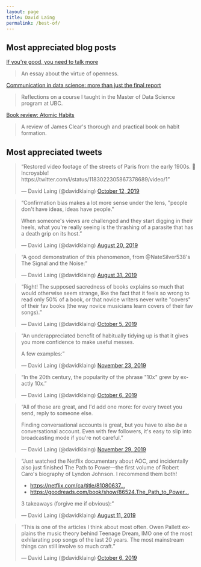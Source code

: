 ```yaml
---
layout: page
title: David Laing
permalink: /best-of/
---
```


## Most appreciated blog posts

[If you're good, you need to talk more](https://davidklaing.com/blog/2019/07/09/talk-more.html)

> An essay about the virtue of openness.

[Communication in data science: more than just the final report](https://davidklaing.com/blog/2017/11/10/communication-in-data-science.html)

> Reflections on a course I taught in the Master of Data Science program at UBC.

[Book review: Atomic Habits](https://davidklaing.com/blog/books/2019/01/14/atomic-habits.html)

> A review of James Clear's thorough and practical book on habit formation.

## Most appreciated tweets

<blockquote class="twitter-tweet" data-lang="en"><p lang="en" dir="ltr">“Restored video footage of the streets of Paris from the early 1900s. 🤯 Incroyable! https://twitter.com/i/status/1183022305867378689/video/1”</p>&mdash; David Laing (@davidklaing) <a href="https://twitter.com/davidklaing/status/1183022305867378689">October 12, 2019</a></blockquote>

<blockquote class="twitter-tweet" data-lang="en"><p lang="en" dir="ltr">“Confirmation bias makes a lot more sense under the lens, "people don't have ideas, ideas have people."

When someone's views are challenged and they start digging in their heels, what you're really seeing is the thrashing of a parasite that has a death grip on its host.”</p>&mdash; David Laing (@davidklaing) <a href="https://twitter.com/davidklaing/status/1163841215017750529">August 20, 2019</a></blockquote>

<blockquote class="twitter-tweet" data-lang="en"><p lang="en" dir="ltr">“A good demonstration of this phenomenon, from @NateSilver538's The Signal and the Noise:”</p>&mdash; David Laing (@davidklaing) <a href="https://twitter.com/davidklaing/status/1167839615845355520">August 31, 2019</a></blockquote>

<blockquote class="twitter-tweet" data-lang="en"><p lang="en" dir="ltr">“Right! The supposed sacredness of books explains so much that would otherwise seem strange, like the fact that it feels so wrong to read only 50% of a book, or that novice writers never write "covers" of their fav books (the way novice musicians learn covers of their fav songs).”</p>&mdash; David Laing (@davidklaing) <a href="https://twitter.com/davidklaing/status/1180586417941929985">October 5, 2019</a></blockquote>

<blockquote class="twitter-tweet" data-lang="en"><p lang="en" dir="ltr">“An underappreciated benefit of habitually tidying up is that it gives you more confidence to make useful messes.

A few examples:”</p>&mdash; David Laing (@davidklaing) <a href="https://twitter.com/davidklaing/status/1198369426367606784">November 23, 2019</a></blockquote>

<blockquote class="twitter-tweet" data-lang="en"><p lang="en" dir="ltr">“In the 20th century, the popularity of the phrase "10x" grew by exactly 10x.”</p>&mdash; David Laing (@davidklaing) <a href="https://twitter.com/davidklaing/status/1181067269398396928">October 6, 2019</a></blockquote>


<blockquote class="twitter-tweet" data-lang="en"><p lang="en" dir="ltr">“All of those are great, and I'd add one more: for every tweet you send, reply to someone else.

Finding conversational accounts is great, but you have to also *be* a conversational account. Even with few followers, it's easy to slip into broadcasting mode if you're not careful.”</p>&mdash; David Laing (@davidklaing) <a href="https://twitter.com/davidklaing/status/1200467236101578752">November 29, 2019</a></blockquote>

<blockquote class="twitter-tweet" data-lang="en"><p lang="en" dir="ltr">“Just watched the Netflix documentary about AOC, and incidentally also just finished The Path to Power—the first volume of Robert Caro's biography of Lyndon Johnson. I recommend them both!

- https://netflix.com/ca/title/81080637…
- https://goodreads.com/book/show/86524.The_Path_to_Power…

3 takeaways (forgive me if obvious):”</p>&mdash; David Laing (@davidklaing) <a href="https://twitter.com/davidklaing/status/1160785149992116224">August 11, 2019</a></blockquote>

<blockquote class="twitter-tweet" data-lang="en"><p lang="en" dir="ltr">“This is one of the articles I think about most often. Owen Pallett explains the music theory behind Teenage Dream, IMO one of the most exhilarating pop songs of the last 20 years. The most mainstream things can still involve so much craft.”</p>&mdash; David Laing (@davidklaing) <a href="https://twitter.com/davidklaing/status/1156787145236815873">October 6, 2019</a></blockquote>

<script async src="//platform.twitter.com/widgets.js" charset="utf-8"></script>